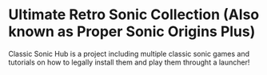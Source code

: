 # Ultimate Retro Sonic Collection (Also known as Proper Sonic Origins Plus)

Classic Sonic Hub is a project including multiple classic sonic games and tutorials on how to legally install them and play them throught a launcher!
